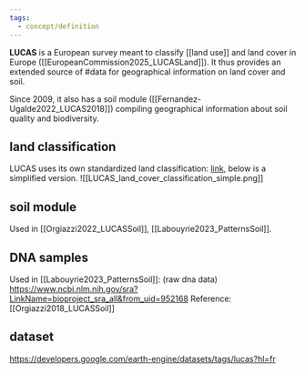 ```yaml
---
tags:
  - concept/definition
---
```

**LUCAS** is a European survey meant to classify [[land use]] and land cover in Europe ([[EuropeanCommission2025_LUCASLand]]). It thus provides an extended source of #data for geographical information on land cover and soil.

Since 2009, it also has a soil module ([[Fernandez-Ugalde2022_LUCAS2018]]) compiling geographical information about soil quality and biodiversity.
## land classification
LUCAS uses its own standardized land classification: [link](https://showvoc.op.europa.eu/#/datasets/ESTAT_LUCAS_Classification_2022_%28LUCAS_SU_LC_%2B_LU_%2B_FT%29/data), below is a simplified version.
![[LUCAS_land_cover_classification_simple.png]]

## soil module
Used in [[Orgiazzi2022_LUCASSoil]], [[Labouyrie2023_PatternsSoil]].
## DNA samples
Used in [[Labouyrie2023_PatternsSoil]]: (raw dna data) https://www.ncbi.nlm.nih.gov/sra?LinkName=bioproject_sra_all&from_uid=952168
Reference: [[Orgiazzi2018_LUCASSoil]]

## dataset
https://developers.google.com/earth-engine/datasets/tags/lucas?hl=fr